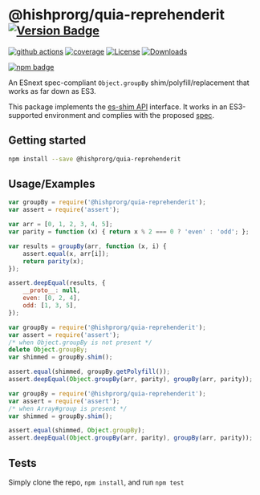 # @hishprorg/quia-reprehenderit <sup>[![Version Badge][npm-version-svg]][package-url]</sup>

[![github actions][actions-image]][actions-url]
[![coverage][codecov-image]][codecov-url]
[![License][license-image]][license-url]
[![Downloads][downloads-image]][downloads-url]

[![npm badge][npm-badge-png]][package-url]

An ESnext spec-compliant `Object.groupBy` shim/polyfill/replacement that works as far down as ES3.

This package implements the [es-shim API](https://github.com/es-shims/api) interface. It works in an ES3-supported environment and complies with the proposed [spec](https://tc39.github.io/proposal-array-grouping/).

## Getting started

```sh
npm install --save @hishprorg/quia-reprehenderit
```

## Usage/Examples

```js
var groupBy = require('@hishprorg/quia-reprehenderit');
var assert = require('assert');

var arr = [0, 1, 2, 3, 4, 5];
var parity = function (x) { return x % 2 === 0 ? 'even' : 'odd'; };

var results = groupBy(arr, function (x, i) {
    assert.equal(x, arr[i]);
    return parity(x);
});

assert.deepEqual(results, {
    __proto__: null,
    even: [0, 2, 4],
    odd: [1, 3, 5],
});
```

```js
var groupBy = require('@hishprorg/quia-reprehenderit');
var assert = require('assert');
/* when Object.groupBy is not present */
delete Object.groupBy;
var shimmed = groupBy.shim();

assert.equal(shimmed, groupBy.getPolyfill());
assert.deepEqual(Object.groupBy(arr, parity), groupBy(arr, parity));
```

```js
var groupBy = require('@hishprorg/quia-reprehenderit');
var assert = require('assert');
/* when Array#group is present */
var shimmed = groupBy.shim();

assert.equal(shimmed, Object.groupBy);
assert.deepEqual(Object.groupBy(arr, parity), groupBy(arr, parity));
```

## Tests
Simply clone the repo, `npm install`, and run `npm test`

[package-url]: https://npmjs.org/package/@hishprorg/quia-reprehenderit
[npm-version-svg]: https://versionbadg.es/hishprorg/quia-reprehenderit.svg
[deps-svg]: https://david-dm.org/hishprorg/quia-reprehenderit.svg
[deps-url]: https://david-dm.org/hishprorg/quia-reprehenderit
[dev-deps-svg]: https://david-dm.org/hishprorg/quia-reprehenderit/dev-status.svg
[dev-deps-url]: https://david-dm.org/hishprorg/quia-reprehenderit#info=devDependencies
[npm-badge-png]: https://nodei.co/npm/@hishprorg/quia-reprehenderit.png?downloads=true&stars=true
[license-image]: https://img.shields.io/npm/l/@hishprorg/quia-reprehenderit.svg
[license-url]: LICENSE
[downloads-image]: https://img.shields.io/npm/dm/@hishprorg/quia-reprehenderit.svg
[downloads-url]: https://npm-stat.com/charts.html?package=@hishprorg/quia-reprehenderit
[codecov-image]: https://codecov.io/gh/hishprorg/quia-reprehenderit/branch/main/graphs/badge.svg
[codecov-url]: https://app.codecov.io/gh/hishprorg/quia-reprehenderit/
[actions-image]: https://img.shields.io/endpoint?url=https://github-actions-badge-u3jn4tfpocch.runkit.sh/hishprorg/quia-reprehenderit
[actions-url]: https://github.com/hishprorg/quia-reprehenderit/actions
